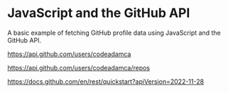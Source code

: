 # JavaScript and the GitHub API

A basic example of fetching GitHub profile data using JavaScript and the GitHub API.

https://api.github.com/users/codeadamca

https://api.github.com/users/codeadamca/repos

https://docs.github.com/en/rest/quickstart?apiVersion=2022-11-28
